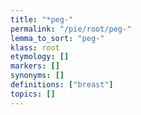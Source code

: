 ```yaml
---
title: "*peg-"
permalink: "/pie/root/peg-"
lemma_to_sort: "peg-"
klass: root
etymology: []
markers: []
synonyms: []
definitions: ["breast"]
topics: []
---
```

